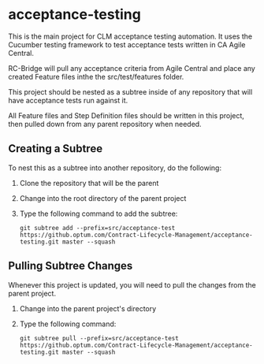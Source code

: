 # acceptance-testing

This is the main project for CLM acceptance testing automation. It uses the Cucumber testing framework to test acceptance tests written in CA Agile Central.

RC-Bridge will pull any acceptance criteria from Agile Central and place any created Feature files inthe the src/test/features folder.

This project should be nested as a subtree inside of any repository that will have acceptance tests run against it.

All Feature files and Step Definition files should be written in this project, then pulled down from any parent repository when needed.

## Creating a Subtree

To nest this as a subtree into another repository, do the following: 

1. Clone the repository that will be the parent

2. Change into the root directory of the parent project

3. Type the following command to add the subtree:
    ```git
    git subtree add --prefix=src/acceptance-test https://github.optum.com/Contract-Lifecycle-Management/acceptance-testing.git master --squash
    ```
    
## Pulling Subtree Changes

Whenever this project is updated, you will need to pull the changes from the parent project.

1. Change into the parent project's directory

2. Type the following command: 
    ```git
    git subtree pull --prefix=src/acceptance-test https://github.optum.com/Contract-Lifecycle-Management/acceptance-testing.git master --squash
    ```
